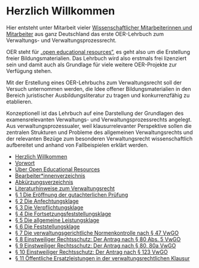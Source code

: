 # Herzlich Willkommen

Hier entsteht unter Mitarbeit vieler [Wissenschaftlicher Mitarbeiterinnen und Mitarbeiter](bearbeiter-innenverzeichnis.md) aus ganz Deutschland das erste OER-Lehrbuch zum Verwaltungs- und Verwaltungsprozessrecht.

OER steht für [„open educational resources“](ueber-open-educational-resources.md), es geht also um die Erstellung freier Bildungsmaterialien. Das Lehrbuch wird also erstmals frei lizenziert sein und damit auch als Grundlage für viele weitere OER-Projekte zur Verfügung stehen.

Mit der Erstellung eines OER-Lehrbuchs zum Verwaltungsrecht soll der Versuch unternommen werden, die Idee offener Bildungsmaterialien in den Bereich juristischer Ausbildungsliteratur zu tragen und konkurrenzfähig zu etablieren.

Konzeptionell ist das Lehrbuch auf eine Darstellung der Grundlagen des examensrelevanten Verwaltungs- und Verwaltungsprozessrechts angelegt. Aus verwaltungsprozessualer, weil klausurrelevanter Perspektive sollen die zentralen Strukturen und Probleme des allgemeinen Verwaltungsrechts und der relevanten Bezüge zum besonderen Verwaltungsrecht wissenschaftlich aufbereitet und anhand von Fallbeispielen erklärt werden.


* [Herzlich Willkommen](README.md)
* [Vorwort](vorwort.md)
* [Über Open Educational Resources](ueber-open-educational-resources.md)
* [Bearbeiter\*innenverzeichnis](bearbeiter-innenverzeichnis.md)
* [Abkürzungsverzeichnis](abkuerzungsverzeichnis.md)
* [Literaturhinweise zum Verwaltungsrecht](literaturhinweise-zum-verwaltungsrecht.md)
* [§ 1 Die Eröffnung der gutachterlichen Prüfung](1-die-eroeffnung-der-gutachterlichen-pruefung.md)
* [§ 2 Die Anfechtungsklage](2-die-anfechtungsklage.md)
* [§ 3 Die Verpflichtungsklage](3-die-verpflichtungsklage.md)
* [§ 4 Die Fortsetzungsfeststellungsklage](4-die-fortsetzungsfeststellungsklage.md)
* [§ 5 Die allgemeine Leistungsklage](5-die-allgemeine-leistungsklage.md)
* [§ 6 Die Feststellungsklage](6-die-feststellungsklage.md)
* [§ 7 Die verwaltungsgerichtliche Normenkontrolle nach § 47 VwGO](7-die-verwaltungsgerichtliche-normenkontrolle-nach-47-vwgo.md)
* [§ 8 Einstweiliger Rechtsschutz: Der Antrag nach § 80 Abs. 5 VwGO](8-einstweiliger-rechtsschutz-der-antrag-nach-80-abs.-5-vwgo.md)
* [§ 9 Einstweiliger Rechtsschutz: Der Antrag nach § 80, 80a VwGO](9-einstweiliger-rechtsschutz-der-antrag-nach-80-80a-vwgo.md)
* [§ 10 Einstweiliger Rechtsschutz: Der Antrag nach § 123 VwGO](10-einstweiliger-rechtsschutz-der-antrag-nach-123-vwgo.md)
* [§ 11 Öffentliche Ersatzleistungen in der verwaltungsrechtlichen Klausur](11-oeffentliche-ersatzleistungen-in-der-verwaltungsrechtlichen-klausur.md)
